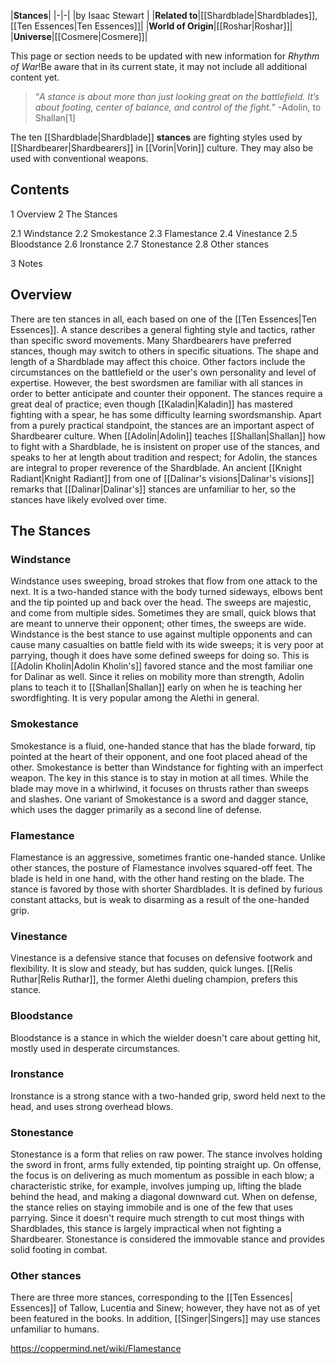 |**Stances**|
|-|-|
|by  Isaac Stewart |
|**Related to**|[[Shardblade\|Shardblades]], [[Ten Essences\|Ten Essences]]|
|**World of Origin**|[[Roshar\|Roshar]]|
|**Universe**|[[Cosmere\|Cosmere]]|

This page or section needs to be updated with new information for *Rhythm of War*!Be aware that in its current state, it may not include all additional content yet.

>“*A stance is about more than just looking great on the battlefield. It’s about footing, center of balance, and control of the fight.*”
\-Adolin, to Shallan[1]


The ten [[Shardblade\|Shardblade]] **stances** are fighting styles used by [[Shardbearer\|Shardbearers]] in [[Vorin\|Vorin]] culture. They may also be used with conventional weapons.

## Contents

1 Overview
2 The Stances

2.1 Windstance
2.2 Smokestance
2.3 Flamestance
2.4 Vinestance
2.5 Bloodstance
2.6 Ironstance
2.7 Stonestance
2.8 Other stances


3 Notes


## Overview
There are ten stances in all, each based on one of the [[Ten Essences\|Ten Essences]]. A stance describes a general fighting style and tactics, rather than specific sword movements.
Many Shardbearers have preferred stances, though may switch to others in specific situations. The shape and length of a Shardblade may affect this choice. Other factors include the circumstances on the battlefield or the user's own personality and level of expertise. However, the best swordsmen are familiar with all stances in order to better anticipate and counter their opponent. The stances require a great deal of practice; even though [[Kaladin\|Kaladin]] has mastered fighting with a spear, he has some difficulty learning swordsmanship.
Apart from a purely practical standpoint, the stances are an important aspect of Shardbearer culture. When [[Adolin\|Adolin]] teaches [[Shallan\|Shallan]] how to fight with a Shardblade, he is insistent on proper use of the stances, and speaks to her at length about tradition and respect; for Adolin, the stances are integral to proper reverence of the Shardblade.
An ancient [[Knight Radiant\|Knight Radiant]] from one of [[Dalinar's visions\|Dalinar's visions]] remarks that [[Dalinar\|Dalinar's]] stances are unfamiliar to her, so the stances have likely evolved over time.

## The Stances
### Windstance
Windstance uses sweeping, broad strokes that flow from one attack to the next. It is a two-handed stance with the body turned sideways, elbows bent and the tip pointed up and back over the head. The sweeps are majestic, and come from multiple sides. Sometimes they are small, quick blows that are meant to unnerve their opponent; other times, the sweeps are wide. Windstance is the best stance to use against multiple opponents and can cause many casualties on battle field with its wide sweeps; it is very poor at parrying, though it does have some defined sweeps for doing so. This is [[Adolin Kholin\|Adolin Kholin's]] favored stance and the most familiar one for Dalinar as well. Since it relies on mobility more than strength, Adolin plans to teach it to [[Shallan\|Shallan]] early on when he is teaching her swordfighting. It is very popular among the Alethi in general.

### Smokestance
Smokestance is a fluid, one-handed stance that has the blade forward, tip pointed at the heart of their opponent, and one foot placed ahead of the other. Smokestance is better than Windstance for fighting with an imperfect weapon. The key in this stance is to stay in motion at all times. While the blade may move in a whirlwind, it focuses on thrusts rather than sweeps and slashes. One variant of Smokestance is a sword and dagger stance, which uses the dagger primarily as a second line of defense.

### Flamestance
Flamestance is an aggressive, sometimes frantic one-handed stance. Unlike other stances, the posture of Flamestance involves squared-off feet. The blade is held in one hand, with the other hand resting on the blade. The stance is favored by those with shorter Shardblades. It is defined by furious constant attacks, but is weak to disarming as a result of the one-handed grip.

### Vinestance
Vinestance is a defensive stance that focuses on defensive footwork and flexibility. It is slow and steady, but has sudden, quick lunges. [[Relis Ruthar\|Relis Ruthar]], the former Alethi dueling champion, prefers this stance.

### Bloodstance
Bloodstance is a stance in which the wielder doesn't care about getting hit, mostly used in desperate circumstances.

### Ironstance
Ironstance is a strong stance with a two-handed grip, sword held next to the head, and uses strong overhead blows.

### Stonestance
Stonestance is a form that relies on raw power. The stance involves holding the sword in front, arms fully extended, tip pointing straight up. On offense, the focus is on delivering as much momentum as possible in each blow; a characteristic strike, for example, involves jumping up, lifting the blade behind the head, and making a diagonal downward cut. When on defense, the stance relies on staying immobile and is one of the few that uses parrying. Since it doesn't require much strength to cut most things with Shardblades, this stance is largely impractical when not fighting a Shardbearer. Stonestance is considered the immovable stance and provides solid footing in combat.

### Other stances
There are three more stances, corresponding to the [[Ten Essences\| Essences]] of Tallow, Lucentia and Sinew; however, they have not as of yet been featured in the books. In addition, [[Singer\|Singers]] may use stances unfamiliar to humans.



https://coppermind.net/wiki/Flamestance